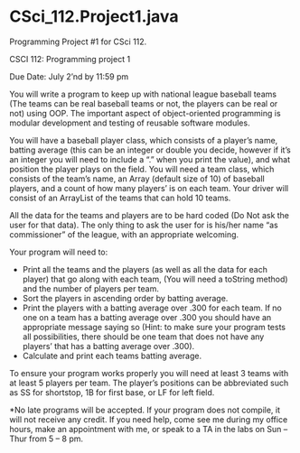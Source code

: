 CSci_112.Project1.java
======================

Programming Project #1 for CSci 112.

CSCI 112: Programming project 1

Due Date: July 2’nd by 11:59 pm 

You will write a program to keep up with national league baseball teams (The teams can be real baseball teams or not, the players can be real or not) using OOP. The important aspect of object-oriented programming is modular development and testing of reusable software modules.

You will have a baseball player class, which consists of a player’s name, batting average (this can be an integer or double you decide, however if it’s an integer you will need to include a “.” when you print the value), and what position the player plays on the field. You will need a team class, which consists of the team’s name, an Array (default size of 10) of baseball players, and a count of how many players’ is on each team. Your driver will consist of an ArrayList of the teams that can hold 10 teams.

All the data for the teams and players are to be hard coded (Do Not ask the user for that data). The only thing to ask the user for is his/her name “as commissioner” of the league, with an appropriate welcoming.

Your program will need to:
- Print all the teams and the players (as well as all the data for each player) that go along with each team, (You will need a toString method) and the number of players per team.
- Sort the players in ascending order by batting average.
- Print the players with a batting average over .300 for each team. If no one on a team has a batting average over .300 you should have an appropriate message saying so (Hint: to make sure your program tests all possibilities, there should be one team that does not have any players’ that has a batting average over .300).
- Calculate and print each teams batting average.

To ensure your program works properly you will need at least 3 teams with at least 5 players per team. The player’s positions can be abbreviated such as SS for shortstop, 1B for first base, or LF for left field.

*No late programs will be accepted. If your program does not compile, it will not receive any credit. If you need help, come see me during my office hours, make an appointment with me, or speak to a TA in the labs on Sun – Thur from 5 – 8 pm.
